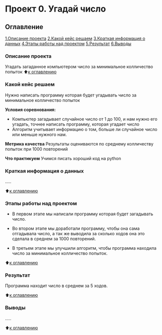 # Проект 0. Угадай число

## Оглавление
[1.Описание проекта](https://github.com/FenZeRir/SF-Data-Science/tree/main/project_0/README.md#Описание-проекта)
[2.Какой кейс решаем](https://github.com/FenZeRir/SF-Data-Science/tree/main/project_0/README.md#Какой-кейс-решаем)
[3.Краткая информация о данных](https://github.com/FenZeRir/SF-Data-Science/tree/main/project_0/README.md#Краткая-информация-о-данны:)
[4.Этапы работы над проектом](https://github.com/FenZeRir/SF-Data-Science/tree/main/project_0/README.md#Метрика-качества)
[5.Результат](https://github.com/FenZeRir/SF-Data-Science/tree/main/project_0/README.md#Что-практикуем)
[6.Выводы](https://github.com/FenZeRir/SF-Data-Science/tree/main/project_0/README.md#Краткая-информация-о-данных)

### Описание проекта
Угадать загаданное компьютером число за минимальное колличество попыток
:arrow_up:[к оглавлению](https://github.com/FenZeRir/SF-Data-Science/tree/main/project_0/README.md#Оглавление)

### Какой кейс решаем
Нужно написать программу которая будет угадывать число за минимальное колличество попыток

**Условия соревнования:**
- Компьютер загадывает случайное число от 1 до 100, и нам нужно его угадать, точнее написать программу, которая угадает число
- Алгоритм учитывает информацию о том, больше ли случайное число или меньше нужного нам.

**Метрика качества**
Результаты оцениваются по среднему колличеству попыток при 1000 повторений

**Что практикуем**
Учимся писать хороший код на python

### Краткая информация о данных

.....

:arrow_up:[к оглавлению](https://github.com/FenZeRir/SF-Data-Science/tree/main/project_0/README.md#Оглавление)

### Этапы работы над проектом

- В первом этапе мы написали программу которая будет загадывать число.

- Во втором этапе мы доработали программу, чтобы она сама отгадывала число, а так же выводила за сколько ходов она это сделала в среднем за 1000 повторений.

- В третьем этапе мы улучшили алгоритм, чтобы программа находила число за минимальное колличество попыток.

:arrow_up:[к оглавлению](https://github.com/FenZeRir/SF-Data-Science/tree/main/project_0/README.md#Оглавление)

### Результат

Программа находит число в среднем за 5 ходов.

:arrow_up:[к оглавлению](https://github.com/FenZeRir/SF-Data-Science/tree/main/project_0/README.md#Оглавление)

### Выводы

.....

:arrow_up:[к оглавлению](https://github.com/FenZeRir/SF-Data-Science/tree/main/project_0/README.md#Оглавление)

